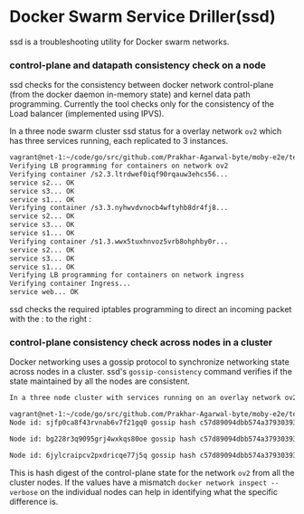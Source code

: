 # Docker Swarm Service Driller(ssd)

ssd is a troubleshooting utility for Docker swarm networks. 

### control-plane and datapath consistency check on a node
ssd checks for the consistency between docker network control-plane (from the docker daemon in-memory state) and kernel data path programming. Currently the tool checks only for the consistency of the Load balancer (implemented using IPVS).

In a three node swarm cluster ssd status for a overlay network `ov2` which has three services running, each replicated to 3 instances.

````bash
vagrant@net-1:~/code/go/src/github.com/Prakhar-Agarwal-byte/moby-e2e/tests$ docker run -v /var/run/docker.sock:/var/run/docker.sock -v /var/run/docker/netns:/var/run/docker/netns --privileged --net=host sanimej/ssd ov2
Verifying LB programming for containers on network ov2
Verifying container /s2.3.ltrdwef0iqf90rqauw3ehcs56...
service s2... OK
service s3... OK
service s1... OK
Verifying container /s3.3.nyhwvdvnocb4wftyhb8dr4fj8...
service s2... OK
service s3... OK
service s1... OK
Verifying container /s1.3.wwx5tuxhnvoz5vrb8ohphby0r...
service s2... OK
service s3... OK
service s1... OK
Verifying LB programming for containers on network ingress
Verifying container Ingress...
service web... OK
````

ssd checks the required iptables programming to direct an incoming packet with the <host ip>:<published port> to the right <backend ip>:<target port>

### control-plane consistency check across nodes in a cluster

Docker networking uses a gossip protocol to synchronize networking state across nodes  in a cluster. ssd's `gossip-consistency` command verifies if the state maintained by all the nodes are consistent.

````bash
In a three node cluster with services running on an overlay network ov2 ssd consistency-checker shows 

vagrant@net-1:~/code/go/src/github.com/Prakhar-Agarwal-byte/moby-e2e/tests$ docker run -v /var/run/docker.sock:/var/run/docker.sock -v /var/run/docker/netns:/var/run/docker/netns --privileged sanimej/ssd ov2 gossip-consistency
Node id: sjfp0ca8f43rvnab6v7f21gq0 gossip hash c57d89094dbb574a37930393278dc282

Node id: bg228r3q9095grj4wxkqs80oe gossip hash c57d89094dbb574a37930393278dc282

Node id: 6jylcraipcv2pxdricqe77j5q gossip hash c57d89094dbb574a37930393278dc282
````

This is hash digest of the control-plane state for the network `ov2` from all the cluster nodes. If the values have a mismatch `docker network inspect --verbose` on the individual nodes can help in identifying what the specific difference is.
